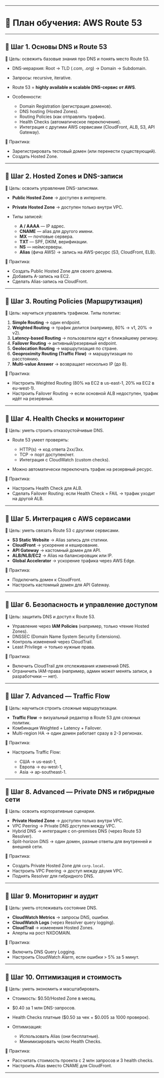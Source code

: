 
---

# 📍 План обучения: AWS Route 53

---

## 🔹 Шаг 1. Основы DNS и Route 53

🎯 Цель: освежить базовые знания про DNS и понять место Route 53.

* DNS-иерархия: Root → TLD (.com, .org) → Domain → Subdomain.
* Запросы: recursive, iterative.
* Route 53 = **highly available и scalable DNS-сервис от AWS**.
* Особенности:

  * Domain Registration (регистрация доменов).
  * DNS hosting (Hosted Zones).
  * Routing Policies (как отправлять трафик).
  * Health Checks (автоматическое переключение).
  * Интеграция с другими AWS сервисами (CloudFront, ALB, S3, API Gateway).

📌 Практика:

* Зарегистрировать тестовый домен (или перенести существующий).
* Создать Hosted Zone.

---

## 🔹 Шаг 2. Hosted Zones и DNS-записи

🎯 Цель: освоить управление DNS-записями.

* **Public Hosted Zone** → доступен в интернете.
* **Private Hosted Zone** → доступен только внутри VPC.
* Типы записей:

  * **A / AAAA** — IP адрес.
  * **CNAME** — alias для другого имени.
  * **MX** — почтовые сервера.
  * **TXT** — SPF, DKIM, верификации.
  * **NS** — неймсерверы.
  * **Alias** (фича AWS) → запись на AWS-ресурс (S3, CloudFront, ELB).

📌 Практика:

* Создать Public Hosted Zone для своего домена.
* Добавить A-запись на EC2.
* Сделать Alias-запись на CloudFront.

---

## 🔹 Шаг 3. Routing Policies (Маршрутизация)

🎯 Цель: научиться управлять трафиком.
Типы политик:

1. **Simple Routing** → один endpoint.
2. **Weighted Routing** → трафик делится (например, 80% → v1, 20% → v2).
3. **Latency-based Routing** → пользователи идут к ближайшему региону.
4. **Failover Routing** → активный/резервный endpoint.
5. **Geolocation Routing** → маршрутизация по стране.
6. **Geoproximity Routing (Traffic Flow)** → маршрутизация по расстоянию.
7. **Multi-value Answer** → возвращает несколько IP (до 8).

📌 Практика:

* Настроить Weighted Routing (80% на EC2 в us-east-1, 20% на EC2 в eu-west-1).
* Настроить Failover Routing → если основной ALB недоступен, трафик идёт на резервный.

---

## 🔹 Шаг 4. Health Checks и мониторинг

🎯 Цель: уметь строить отказоустойчивые DNS.

* Route 53 умеет проверять:

  * HTTP(s) → код ответа 2xx/3xx.
  * TCP → порт доступен/нет.
  * Интеграция с CloudWatch (custom checks).
* Можно автоматически переключать трафик на резервный ресурс.

📌 Практика:

* Настроить Health Check для ALB.
* Сделать Failover Routing: если Health Check = FAIL → трафик уходит на другой ALB.

---

## 🔹 Шаг 5. Интеграция с AWS сервисами

🎯 Цель: уметь связать Route 53 с другими сервисами.

* **S3 Static Website** → Alias запись для статики.
* **CloudFront** → ускорение и кеширование.
* **API Gateway** → кастомный домен для API.
* **ALB/NLB/EC2** → Alias на балансировщик или IP.
* **Global Accelerator** → ускорение трафика через AWS Edge.

📌 Практика:

* Подключить домен к CloudFront.
* Настроить кастомный домен для API Gateway.

---

## 🔹 Шаг 6. Безопасность и управление доступом

🎯 Цель: защитить DNS и доступ к Route 53.

* Управление через **IAM Policies** (например, только чтение Hosted Zones).
* DNSSEC (Domain Name System Security Extensions).
* Контроль изменений через CloudTrail.
* Least Privilege → только нужные права.

📌 Практика:

* Включить CloudTrail для отслеживания изменений DNS.
* Ограничить IAM-права (например, админ может менять записи, а разработчики — нет).

---

## 🔹 Шаг 7. Advanced — Traffic Flow

🎯 Цель: научиться строить сложные маршрутизации.

* **Traffic Flow** → визуальный редактор в Route 53 для сложных политик.
* Комбинация Weighted + Latency + Failover.
* Multi-region HA → один домен работает сразу в 2-3 регионах.

📌 Практика:

* Настроить Traffic Flow:

  * США → us-east-1,
  * Европа → eu-west-1,
  * Asia → ap-southeast-1.

---

## 🔹 Шаг 8. Advanced — Private DNS и гибридные сети

🎯 Цель: освоить корпоративные сценарии.

* **Private Hosted Zone** → доступен только внутри VPC.
* VPC Peering → Private DNS доступен между VPC.
* Hybrid DNS → интеграция с on-premises DNS (через Route 53 Resolver).
* Split-horizon DNS → один домен, разные ответы для внутренней и внешней сети.

📌 Практика:

* Создать Private Hosted Zone для `corp.local`.
* Настроить VPC Peering → доступ между двумя VPC.
* Поднять Resolver для гибридного DNS.

---

## 🔹 Шаг 9. Мониторинг и аудит

🎯 Цель: уметь отслеживать состояние DNS.

* **CloudWatch Metrics** → запросы DNS, ошибки.
* **CloudWatch Logs** (через Resolver query logging).
* **CloudTrail** → изменения Hosted Zones.
* Алерты на рост NXDOMAIN.

📌 Практика:

* Включить DNS Query Logging.
* Настроить CloudWatch Alarm, если ошибки > 5% за 5 минут.

---

## 🔹 Шаг 10. Оптимизация и стоимость

🎯 Цель: уметь экономить и масштабировать.

* Стоимость: \$0.50/Hosted Zone в месяц.
* \$0.40 за 1 млн DNS-запросов.
* Health Checks платные (\$0.50 за чек + \$0.005 за 1000 проверок).
* Оптимизация:

  * Использовать Alias (они бесплатные).
  * Минимизировать число Health Checks.

📌 Практика:

* Рассчитать стоимость проекта с 2 млн запросов и 3 health checks.
* Настроить Alias вместо CNAME для CloudFront.

---
